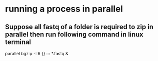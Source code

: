 # running a process in parallel

## Suppose all fastq of a folder is required to zip in parallel then run following command in linux terminal

parallel bgzip -l 9 {} ::: *.fastq &
